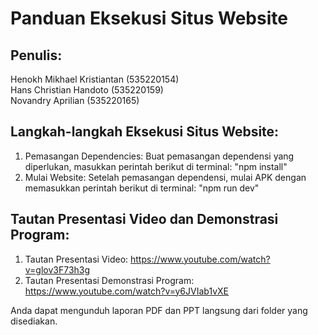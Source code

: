 # Panduan Eksekusi Situs Website<br>

## Penulis:
Henokh Mikhael Kristiantan (535220154)<br>
Hans Christian Handoto (535220159)<br>
Novandry Aprilian (535220165)<br>

## Langkah-langkah Eksekusi Situs Website:<br>
1. Pemasangan Dependencies: Buat pemasangan dependensi yang diperlukan, masukkan perintah berikut di terminal: "npm install"<br>
2. Mulai Website: Setelah pemasangan dependensi, mulai APK dengan memasukkan perintah berikut di terminal: "npm run dev"<br>

## Tautan Presentasi Video dan Demonstrasi Program:<br>
1. Tautan Presentasi Video: https://www.youtube.com/watch?v=glov3F73h3g<br>
2. Tautan Presentasi Demonstrasi Program: https://www.youtube.com/watch?v=y6JVIab1vXE<br>

Anda dapat mengunduh laporan PDF dan PPT langsung dari folder yang disediakan.
